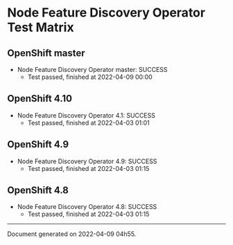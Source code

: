 
Node Feature Discovery Operator Test Matrix
===========================================

OpenShift master
----------------



* Node Feature Discovery Operator master: SUCCESS
  - Test passed, finished at 2022-04-09 00:00






OpenShift 4.10
--------------



* Node Feature Discovery Operator 4.1: SUCCESS
  - Test passed, finished at 2022-04-03 01:01






OpenShift 4.9
-------------



* Node Feature Discovery Operator 4.9: SUCCESS
  - Test passed, finished at 2022-04-03 01:15






OpenShift 4.8
-------------



* Node Feature Discovery Operator 4.8: SUCCESS
  - Test passed, finished at 2022-04-03 01:15






---
Document generated on 2022-04-09 04h55.
